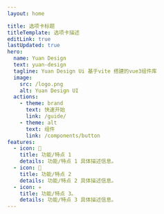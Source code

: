 ```yaml
---
layout: home

title: 选项卡标题
titleTemplate: 选项卡描述
editLink: true
lastUpdated: true
hero:
  name: Yuan Design
  text: yuan-design
  tagline: Yuan Design Ui 基于vite 搭建的vue3组件库
  image:
    src: /logo.png
    alt: Yuan Design UI
  actions:
    - theme: brand
      text: 快速开始
      link: /guide/
    - theme: alt
      text: 组件
      link: /components/button
features:
  - icon: 🔨
    title: 功能/特点 1
    details: 功能/特点 1 具体描述信息。
  - icon: 🧩
    title: 功能/特点 2
    details: 功能/特点 2 具体描述信息。
  - icon: ✈️
    title: 功能/特点 3。
    details: 功能/特点 3 具体描述信息。
---
```


